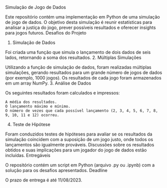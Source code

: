 Simulação de Jogo de Dados

Este repositório contém uma implementação em Python de uma simulação de jogo de dados. O objetivo desta simulação é reunir estatísticas para analisar a justiça do jogo, prever possíveis resultados e oferecer insights para jogos futuros.
Desafios do Projeto
1. Simulação de Dados

Foi criada uma função que simula o lançamento de dois dados de seis lados, retornando a soma dos resultados.
2. Múltiplas Simulações

Utilizando a função de simulação de dados, foram realizadas múltiplas simulações, gerando resultados para um grande número de jogos de dados (por exemplo, 1000 jogos). Os resultados de cada jogo foram armazenados em um array NumPy.
3. Análise de Dados

Os seguintes resultados foram calculados e impressos:

    A média dos resultados.
    O lançamento máximo e mínimo.
    O número de vezes que cada possível lançamento (2, 3, 4, 5, 6, 7, 8, 9, 10, 11 e 12) ocorreu.

4. Teste de Hipótese

Foram conduzidos testes de hipóteses para avaliar se os resultados da simulação coincidem com a suposição de um jogo justo, onde todos os lançamentos são igualmente prováveis. Discussões sobre os resultados obtidos e suas implicações para um jogador do jogo de dados estão incluídas.
Entregáveis

O repositório contém um script em Python (arquivo .py ou .ipynb) com a solução para os desafios apresentados.
Deadline

O prazo de entrega é até 11/08/2023.
